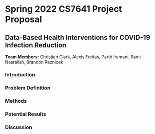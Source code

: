 # Spring 2022 CS7641 Project Proposal
## Data-Based Health Interventions for COVID-19 Infection Reduction

**Team Members:**
Christian Clark, Alexis Freitas, Parth Iramani, Rami Nasrallah, Brandon Reznicek

### Introduction

### Problem Definition

### Methods

### Potential Results

### Discussion
